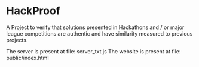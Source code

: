 # HackProof
A Project to verify that solutions presented in Hackathons and / or major league competitions are authentic and have similarity measured to previous projects.

The server is present at file: server_txt.js
The website is present at file: public/index.html

